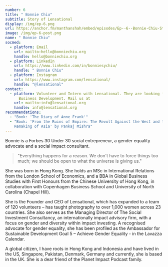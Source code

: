 ```yaml
---
number: 6
title: " Bonnie Chiu"
subtitle: Story of Lensational
display: /img/ep-6.png
url: https://anchor.fm/manthanshah/embed/episodes/Ep--6--Bonnie-Chiu-Story-of-Lensational-egjmni/a-a2m4lim
image: /img/ep-6-post.png
name: " Bonnie Chiu"
socmed:
  - platform: Email
    url: mailto:hello@bonniechiu.org
    handle: hello@bonniechiu.org
  - platform: LinkedIn
    url: https://www.linkedin.com/in/bonniesychiu/
    handle: " Bonnie Chiu"
  - platform: Instagram
    url: https://www.instagram.com/lensational/
    handle: "@lensational"
contact:
  - platform: Volunteer and Intern with Lensational. They are looking for people for
      Business Development. Mail us at
    url: mailto:info@lensational.org
    handle: info@lensational.org
recommendations:
  - "Book: 'The Diary of Anne Frank'"
  - "Book: 'From the Ruins of Empire: The Revolt Against the West and the
    Remaking of Asia' by Pankaj Mishra"
---
```

Bonnie is a Forbes 30 Under 30 social entrepreneur, a gender equality advocate and a social impact consultant.

> "Everything happens for a reason. We don't have to force things too much; we should be open to what the universe is giving us."

She was born in Hong Kong. She holds an MSc in International Relations from the London School of Economics, and a BBA in Global Business Studies with First Honours from the Chinese University of Hong Kong, in collaboration with Copenhagen Business School and University of North Carolina (Chapel Hill).

She is the Founder and CEO of Lensational, which has expanded to a team of 120 volunteers – has taught photography to over 1,000 women across 23 countries. She also serves as the Managing Director of The Social Investment Consultancy, an internationally impact advisory firm, with a focus on gender and diversity within impact investing. A recognised advocate for gender equality, she has been profiled as the Ambassador for Sustainable Development Goal 5 – Achieve Gender Equality - in the Lavazza Calendar.

A global citizen, I have roots in Hong Kong and Indonesia and have lived in the US, Singapore, Pakistan, Denmark, Germany and currently, she is based in the UK. She is a dear friend of the Planet Impact Podcast family.